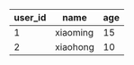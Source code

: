 <!-- Markdown 1种表格写法 -->

<!--
要添加表，请使用三个或多个连字符（---）创建每列的标题，并使用管道（|）分隔每列。
-->

| user_id | name     | age |
| ------- | ----     | --- |
| 1       | xiaoming | 15  |
| 2       | xiaohong | 10  |

<!--
注意点：
1. 官网不支持，是扩展语法；
2. 解析成HTML是table标签；
3. 如果Markdown解析器不支持，可以直接写HTML标签；
4. 表头不能省略；
5. 表格标题下面需要使用三个或三个以上的连字符；
6. 两边的竖线可以不加；
7. 竖线可以不对齐；
8. 表格标题和表格数据两边可以加空格，解析时会被去掉。
-->


